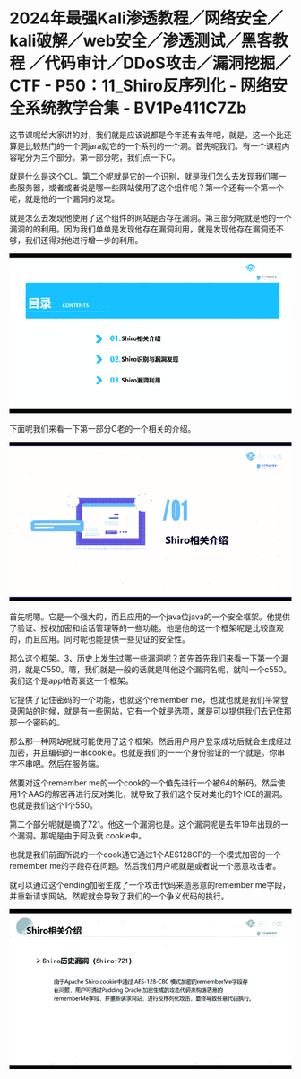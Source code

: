 # 2024年最强Kali渗透教程／网络安全／kali破解／web安全／渗透测试／黑客教程 ／代码审计／DDoS攻击／漏洞挖掘／CTF - P50：11_Shiro反序列化 - 网络安全系统教学合集 - BV1Pe411C7Zb

这节课呢给大家讲的对，我们就是应该说都是今年还有去年吧，就是。这一个比还算是比较热门的一个洞jara就它的一个系列的一个洞。首先呢我们。有一个课程内容呢分为三个部分。第一部分呢，我们点一下C。

就是什么是这个CL。第二个呢就是它的一个识别，就是我们怎么去发现我们哪一些服务器，或者或者说是哪一些网站使用了这个组件呢？第一个还有一个第一个呢，就是他的一个漏洞的发现。

就是怎么去发现他使用了这个组件的网站是否存在漏洞。第三部分呢就是他的一个漏洞的的利用。因为我们单单是发现他存在漏洞利用，就是发现他存在漏洞还不够，我们还得对他进行增一步的利用。



![](img/4a5cb92086a56925a5f9318c1968d07d_1.png)

下面呢我们来看一下第一部分C老的一个相关的介绍。

![](img/4a5cb92086a56925a5f9318c1968d07d_3.png)

首先呢嗯。它是一个强大的，而且应用的一个java位java的一个安全框架。他提供了验证、授权加密和绘话管理等的一些功能。他是他的这一个框架呢是比较直观的，而且应用。同时呢也能提供一些见证的安全性。

那么这个框架。3、历史上发生过哪一些漏洞呢？首先首先我们来看一下第一个漏洞，就是C550。嗯，我们就是一般的话就是叫他这个漏洞名呢，就叫一个c550。我们这个是app帕奇衰这一个框架。

它提供了记住密码的一个功能，也就这个remember me，也就也就是我们平常登录网站的时候，就是有一些网站，它有一个就是选项，就是可以提供我们去记住那那一个密码的。

那么那一种网站呢就可能使用了这个框架。然后用户用户登录成功后就会生成经过加密，并且编码的一串cookie。也就是我们的一一个身份验证的一个就是。你串字不串吧。然后在服务端。

然要对这个remember me的一个cook的一个值先进行一个被64的解码，然后使用1个AAS的解密再进行反对类化，就导致了我们这个反对类化的1个ICE的漏洞。也就是我们这个1个550。

第二个部分呢就是摘了721。他这一个漏洞也是。这个漏洞呢是去年19年出现的一个漏洞。那呢是由于阿及衰 cookie中。

也就是我们前面所说的一个cook通它通过1个AES128CP的一个模式加密的一个remember me的字段存在问题。然后我们用户呢就是或者说一个恶意攻击者。

就可以通过这个ending加密生成了一个攻击代码来造恶意的remember me字段，并重新请求网站。然呢就会导致了我们的一个争义代码的执行。



![](img/4a5cb92086a56925a5f9318c1968d07d_5.png)